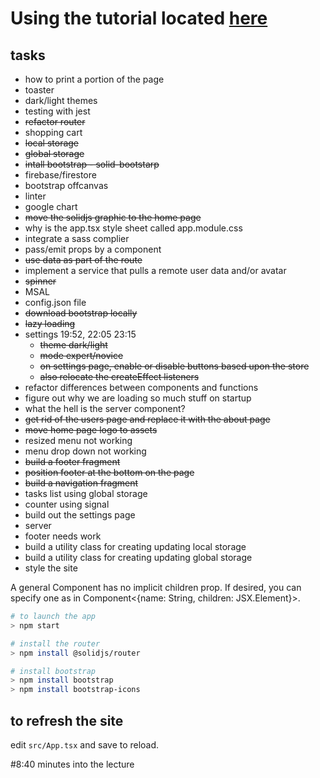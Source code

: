 # Using the tutorial located [here](https://www.youtube.com/watch?v=pFEZLQ6DOf0)

## tasks
- how to print a portion of the page
- toaster
- dark/light themes
- testing with jest
- ~~refactor router~~
- shopping cart
- ~~local storage~~
- ~~global storage~~
- ~~intall bootstrap - solid-bootstarp~~
- firebase/firestore
- bootstrap offcanvas
- linter
- google chart
- ~~move the solidjs graphic to the home page~~
- why is the app.tsx style sheet called app.module.css
- integrate a sass complier
- pass/emit props by a component
- ~~use data as part of the route~~
- implement a service that pulls a remote user data and/or avatar
- ~~spinner~~
- MSAL
- config.json file
- ~~download bootstrap locally~~
- ~~lazy loading~~
- settings 19:52, 22:05 23:15
  - ~~theme dark/light~~
  - ~~mode expert/novice~~
  - ~~on settings page, enable or disable buttons based upon the store~~
  - ~~also relocate the createEffect listeners~~
- refactor differences between components and functions
- figure out why we are loading so much stuff on startup
- what the hell is the server component?
- ~~get rid of the users page and replace it with the about page~~
- ~~move home page logo to assets~~
- resized menu not working
- menu drop down not working
- ~~build a footer fragment~~
- ~~position footer at the bottom on the page~~
- ~~build a navigation fragment~~
- tasks list using global storage
- counter using signal
- build out the settings page
- server
- footer needs work
- build a utility class for creating updating local storage
- build a utility class for creating updating global storage
- style the site


A general Component has no implicit children prop. If desired, you can specify one as in Component<{name: String, children: JSX.Element}>.

```bash
# to launch the app
> npm start
```

```bash
# install the router
> npm install @solidjs/router
```

```bash
# install bootstrap
> npm install bootstrap
> npm install bootstrap-icons
```

## to refresh the site
edit <code>src/App.tsx</code> and save to reload.

#8:40 minutes into the lecture